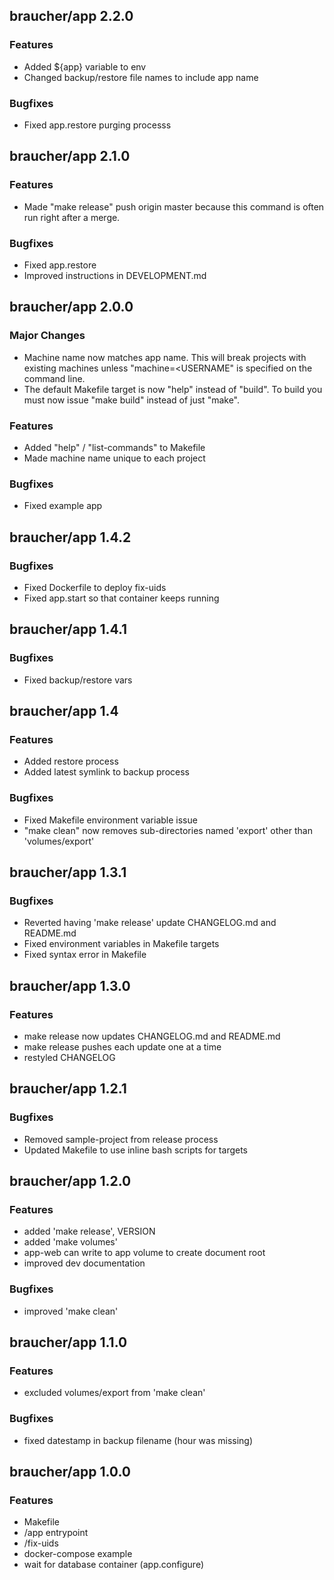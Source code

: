 ## braucher/app 2.2.0

### Features
- Added ${app} variable to env
- Changed backup/restore file names to include app name

### Bugfixes
- Fixed app.restore purging processs

## braucher/app 2.1.0

### Features
- Made "make release" push origin master because this command
  is often run right after a merge.

### Bugfixes
- Fixed app.restore
- Improved instructions in DEVELOPMENT.md

## braucher/app 2.0.0

### Major Changes
- Machine name now matches app name. This will break projects 
  with existing machines unless "machine=<USERNAME" is specified
  on the command line.
- The default Makefile target is now "help" instead of "build". To build
  you must now issue "make build" instead of just "make".

### Features
- Added "help" / "list-commands" to Makefile
- Made machine name unique to each project

### Bugfixes
- Fixed example app

## braucher/app 1.4.2

### Bugfixes
- Fixed Dockerfile to deploy fix-uids
- Fixed app.start so that container keeps running

## braucher/app 1.4.1

### Bugfixes
- Fixed backup/restore vars

## braucher/app 1.4

### Features
- Added restore process
- Added latest symlink to backup process

### Bugfixes
- Fixed Makefile environment variable issue
- "make clean" now removes sub-directories named 'export'
  other than 'volumes/export'

## braucher/app 1.3.1

### Bugfixes
- Reverted having 'make release' update CHANGELOG.md and README.md
- Fixed environment variables in Makefile targets
- Fixed syntax error in Makefile

## braucher/app 1.3.0

### Features
- make release now updates CHANGELOG.md and README.md
- make release pushes each update one at a time
- restyled CHANGELOG

## braucher/app 1.2.1

### Bugfixes
- Removed sample-project from release process
- Updated Makefile to use inline bash scripts for targets

## braucher/app 1.2.0

### Features
- added 'make release', VERSION
- added 'make volumes'
- app-web can write to app volume to create document root
- improved dev documentation

### Bugfixes
- improved 'make clean'

## braucher/app 1.1.0

### Features
- excluded volumes/export from 'make clean'

### Bugfixes
- fixed datestamp in backup filename (hour was missing)

## braucher/app 1.0.0

### Features
- Makefile
- /app entrypoint
- /fix-uids
- docker-compose example
- wait for database container (app.configure)

